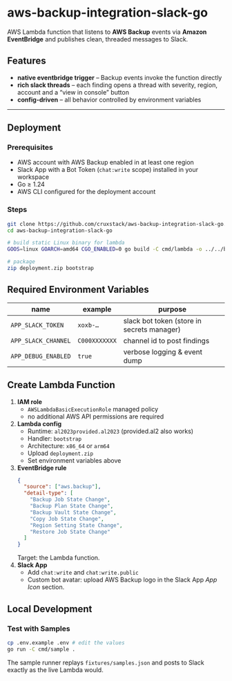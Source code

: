 # aws-backup-integration-slack-go

AWS Lambda function that listens to **AWS Backup** events via **Amazon
EventBridge** and publishes clean, threaded messages to Slack.

## Features

* **native eventbridge trigger** – Backup events invoke the function directly
* **rich slack threads** – each finding opens a thread with severity, region,
  account and a “view in console” button
* **config-driven** – all behavior controlled by environment variables

---

## Deployment

### Prerequisites

* AWS account with AWS Backup enabled in at least one region
* Slack App with a Bot Token (`chat:write` scope) installed in your workspace
* Go ≥ 1.24
* AWS CLI configured for the deployment account

### Steps

```bash
git clone https://github.com/cruxstack/aws-backup-integration-slack-go.git
cd aws-backup-integration-slack-go

# build static Linux binary for lambda
GOOS=linux GOARCH=amd64 CGO_ENABLED=0 go build -C cmd/lambda -o ../../bootstrap

# package
zip deployment.zip bootstrap
```

## Required Environment Variables

| name                  | example                                    | purpose                                                      |
| --------------------- | ------------------------------------------ | ------------------------------------------------------------ |
| `APP_SLACK_TOKEN`     | `xoxb-…`                                   | slack bot token (store in secrets manager)                   |
| `APP_SLACK_CHANNEL`   | `C000XXXXXXX`                              | channel id to post findings                                  |
| `APP_DEBUG_ENABLED`   | `true`                                     | verbose logging & event dump                                 |

## Create Lambda Function

1. **IAM role**
   * `AWSLambdaBasicExecutionRole` managed policy
   * no additional AWS API permissions are required
2. **Lambda config**
   * Runtime: `al2023provided.al2023` (provided.al2 also works)
   * Handler: `bootstrap`
   * Architecture: `x86_64` or `arm64`
   * Upload `deployment.zip`
   * Set environment variables above
3. **EventBridge rule**
    ```json
    {
      "source": ["aws.backup"],
      "detail-type": [
        "Backup Job State Change",
        "Backup Plan State Change",
        "Backup Vault State Change",
        "Copy Job State Change",
        "Region Setting State Change",
        "Restore Job State Change"
      ]
    }
   ```
   Target: the Lambda function.
4. **Slack App**
   * Add `chat:write` and `chat:write.public`
   * Custom bot avatar: upload AWS Backup logo in the Slack App *App Icon*
     section.


## Local Development

### Test with Samples

```bash
cp .env.example .env # edit the values
go run -C cmd/sample .
```

The sample runner replays `fixtures/samples.json` and posts to Slack exactly as
the live Lambda would.

